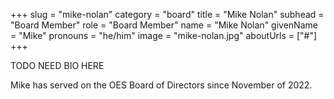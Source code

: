 +++
slug = "mike-nolan"
category = "board"
title = "Mike Nolan"
subhead = "Board Member"
role = "Board Member"
name = "Mike Nolan"
givenName = "Mike"
pronouns = "he/him"
image = "mike-nolan.jpg"
aboutUrls = ["#"]
+++

TODO NEED BIO HERE

Mike has served on the OES Board of Directors since November of 2022.
